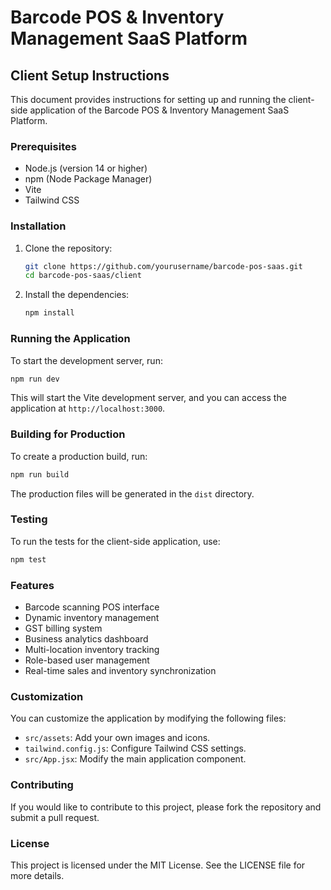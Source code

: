 # Barcode POS & Inventory Management SaaS Platform

## Client Setup Instructions

This document provides instructions for setting up and running the client-side application of the Barcode POS & Inventory Management SaaS Platform.

### Prerequisites

- Node.js (version 14 or higher)
- npm (Node Package Manager)
- Vite
- Tailwind CSS

### Installation

1. Clone the repository:

   ```bash
   git clone https://github.com/yourusername/barcode-pos-saas.git
   cd barcode-pos-saas/client
   ```

2. Install the dependencies:

   ```bash
   npm install
   ```

### Running the Application

To start the development server, run:

```bash
npm run dev
```

This will start the Vite development server, and you can access the application at `http://localhost:3000`.

### Building for Production

To create a production build, run:

```bash
npm run build
```

The production files will be generated in the `dist` directory.

### Testing

To run the tests for the client-side application, use:

```bash
npm test
```

### Features

- Barcode scanning POS interface
- Dynamic inventory management
- GST billing system
- Business analytics dashboard
- Multi-location inventory tracking
- Role-based user management
- Real-time sales and inventory synchronization

### Customization

You can customize the application by modifying the following files:

- `src/assets`: Add your own images and icons.
- `tailwind.config.js`: Configure Tailwind CSS settings.
- `src/App.jsx`: Modify the main application component.

### Contributing

If you would like to contribute to this project, please fork the repository and submit a pull request.

### License

This project is licensed under the MIT License. See the LICENSE file for more details.